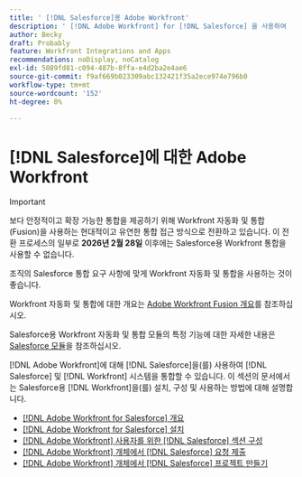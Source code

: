 ```yaml
---
title: ' [!DNL Salesforce]용 Adobe Workfront'
description: ' [!DNL Adobe Workfront] for [!DNL Salesforce] 을 사용하여  [!DNL Salesforce] 및 [!DNL Workfront] 시스템을 통합할 수 있습니다. 이 섹션의 문서에서는 Salesforce용  [!DNL Workfront] 을(를) 설치, 구성 및 사용하는 방법에 대해 설명합니다.'
author: Becky
draft: Probably
feature: Workfront Integrations and Apps
recommendations: noDisplay, noCatalog
exl-id: 5089fd81-c094-487b-8ffa-e4d2ba2e4ae6
source-git-commit: f9af669b023309abc132421f35a2ece974e796b0
workflow-type: tm+mt
source-wordcount: '152'
ht-degree: 0%

---
```


# [!DNL Salesforce]에 대한 Adobe Workfront

>[!IMPORTANT]
>
>보다 안정적이고 확장 가능한 통합을 제공하기 위해 Workfront 자동화 및 통합(Fusion)을 사용하는 현대적이고 유연한 통합 접근 방식으로 전환하고 있습니다. 이 전환 프로세스의 일부로 **2026년 2월 28일** 이후에는 Salesforce용 Workfront 통합을 사용할 수 없습니다.
>
>조직의 Salesforce 통합 요구 사항에 맞게 Workfront 자동화 및 통합을 사용하는 것이 좋습니다.
>
>Workfront 자동화 및 통합에 대한 개요는 [Adobe Workfront Fusion 개요](https://experienceleague.adobe.com/en/docs/workfront-fusion/using/get-started-with-fusion/understand-workfront-fusion/workfront-fusion-overview)를 참조하십시오.
>
>Salesforce용 Workfront 자동화 및 통합 모듈의 특정 기능에 대한 자세한 내용은 [Salesforce 모듈](https://experienceleague.adobe.com/en/docs/workfront-fusion/using/references/apps-and-their-modules/third-party-app-connectors/salesforce-modules)을 참조하십시오.

[!DNL Adobe Workfront]에 대해 [!DNL Salesforce]을(를) 사용하여 [!DNL Salesforce] 및 [!DNL Workfront] 시스템을 통합할 수 있습니다. 이 섹션의 문서에서는 Salesforce용 [!DNL Workfront]을(를) 설치, 구성 및 사용하는 방법에 대해 설명합니다.

* [[!DNL Adobe Workfront for Salesforce] 개요](../../workfront-integrations-and-apps/using-workfront-with-salesforce/workfront-for-salesforce-overview.md)
* [ [!DNL Adobe Workfront for Salesforce] 설치](../../workfront-integrations-and-apps/using-workfront-with-salesforce/install-workfront-for-salesforce.md)
* [ [!DNL Adobe Workfront] 사용자를 위한  [!DNL Salesforce] 섹션 구성](../../workfront-integrations-and-apps/using-workfront-with-salesforce/configure-wf-section-for-salesforce-users.md)
* [ [!DNL Adobe Workfront] 개체에서  [!DNL Salesforce] 요청 제출](../../workfront-integrations-and-apps/using-workfront-with-salesforce/submit-workfront-requests-from-salesforce-objects.md)
* [ [!DNL Adobe Workfront] 개체에서  [!DNL Salesforce] 프로젝트 만들기](../../workfront-integrations-and-apps/using-workfront-with-salesforce/create-wf-projects-from-salesforce-objects.md)
